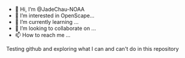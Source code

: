 - 👋 Hi, I’m @JadeChau-NOAA
- 👀 I’m interested in OpenScape...
- 🌱 I’m currently learning ...
- 💞️ I’m looking to collaborate on ...
- 📫 How to reach me ...

<!---
JadeChau-NOAA/JadeChau-NOAA is a ✨ special ✨ repository because its `README.md` (this file) appears on your GitHub profile.
You can click the Preview link to take a look at your changes.
--->
Testing github and exploring what I can and can't do in this repository
